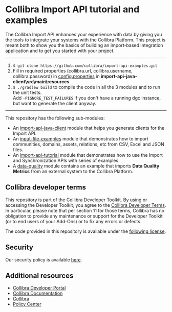 # Collibra Import API tutorial and examples

The Collibra Import API enhances your experience with data by giving you the tools to integrate your systems with the Collibra Platform. This project is meant both to show you the basics of building an import-based integration application and to get you started with your project. 
___
1. `$ git clone https://github.com/collibra/import-api-examples.git`
2. Fill in required properties (collibra.url, collibra.username, collibra.password) in [config.properties](import-api-java-client/src/main/resources/config.properties) in **import-api-java-client\src\main\resources**
3. `$ ./gradlew build` to compile the code in all the 3 modules and to run the unit tests.<br/>Add `-PIGNORE_TEST_FAILURES` if you don't have a running dgc instance, but want to generate the client anyway.
___

This repository has the following sub-modules:

- An [import-api-java-client](import-api-java-client/README.md) module that helps you generate clients for the Import API.
- An [input-file-examples](input-file-examples/README.md) module that demonstrates how to import communities, domains,
  assets, relations, etc from CSV, Excel and JSON files.
- An [import-api-tutorial](import-api-tutorial/README.md) module that demonstrates how to use the Import and
  Synchronization APIs with series of examples.
- A [data-quality](data-quality/README.md) module contains an example that imports **Data Quality Metrics** from an external system to the Collibra Platform.

## Collibra developer terms

This repository is part of the Collibra Developer Toolkit. By using or accessing the Developer Toolkit, you agree to
the [Collibra Developer Terms](https://www.collibra.com/developer-terms). In particular, please note that per section 11 for those terms, Collibra has no obligation to provide any maintenance or support for the Developer Toolkit (or to end users of your Add-Ons) or to fix any errors or defects.

The code provided in this repository is available under the [following license](LICENSE.md).

## Security
Our security policy is available [here](SECURITY.md).

## Additional resources

- [Collibra Developer Portal](https://developer.collibra.com/)
- [Collibra Documentation](https://community.collibra.com/documentation/)
- [Collibra](https://www.collibra.com/)
- [Policy Center](https://www.collibra.com/policies/)
